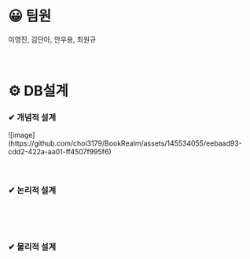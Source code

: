 # 😀 팀원
이영진, 김단아, 안우용, 최원규 <br /><br /><br />

# ⚙ DB설계
<h3>✔ 개념적 설계</h3>
![image](https://github.com/choi3179/BookRealm/assets/145534055/eebaad93-cdd2-422a-aa01-ff4507f995f6) <br /><br /><br />

<h3>✔ 논리적 설계</h3> <br /><br /><br />

<h3>✔ 물리적 설계</h3> <br /><br /><br />
